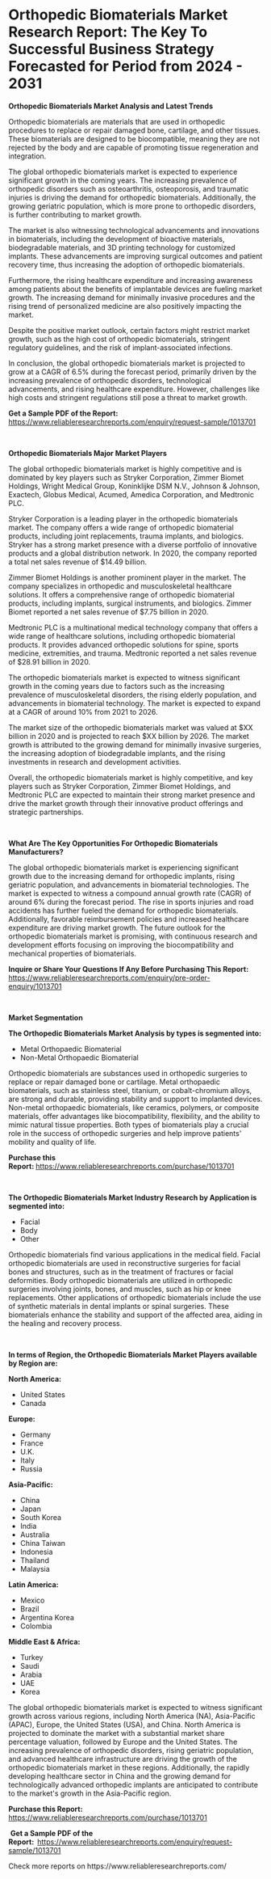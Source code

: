 <p><h1>Orthopedic Biomaterials Market Research Report: The Key To Successful Business Strategy Forecasted for Period from 2024 - 2031</h1></p><p><strong>Orthopedic Biomaterials Market Analysis and Latest Trends</strong></p>
<p><p>Orthopedic biomaterials are materials that are used in orthopedic procedures to replace or repair damaged bone, cartilage, and other tissues. These biomaterials are designed to be biocompatible, meaning they are not rejected by the body and are capable of promoting tissue regeneration and integration.</p><p>The global orthopedic biomaterials market is expected to experience significant growth in the coming years. The increasing prevalence of orthopedic disorders such as osteoarthritis, osteoporosis, and traumatic injuries is driving the demand for orthopedic biomaterials. Additionally, the growing geriatric population, which is more prone to orthopedic disorders, is further contributing to market growth.</p><p>The market is also witnessing technological advancements and innovations in biomaterials, including the development of bioactive materials, biodegradable materials, and 3D printing technology for customized implants. These advancements are improving surgical outcomes and patient recovery time, thus increasing the adoption of orthopedic biomaterials.</p><p>Furthermore, the rising healthcare expenditure and increasing awareness among patients about the benefits of implantable devices are fueling market growth. The increasing demand for minimally invasive procedures and the rising trend of personalized medicine are also positively impacting the market.</p><p>Despite the positive market outlook, certain factors might restrict market growth, such as the high cost of orthopedic biomaterials, stringent regulatory guidelines, and the risk of implant-associated infections.</p><p>In conclusion, the global orthopedic biomaterials market is projected to grow at a CAGR of 6.5% during the forecast period, primarily driven by the increasing prevalence of orthopedic disorders, technological advancements, and rising healthcare expenditure. However, challenges like high costs and stringent regulations still pose a threat to market growth.</p></p>
<p><strong>Get a Sample PDF of the Report:&nbsp;</strong> <a href="https://www.reliableresearchreports.com/enquiry/request-sample/1013701">https://www.reliableresearchreports.com/enquiry/request-sample/1013701</a></p>
<p>&nbsp;</p>
<p><strong>Orthopedic Biomaterials Major Market Players</strong></p>
<p><p>The global orthopedic biomaterials market is highly competitive and is dominated by key players such as Stryker Corporation, Zimmer Biomet Holdings, Wright Medical Group, Koninklijke DSM N.V., Johnson & Johnson, Exactech, Globus Medical, Acumed, Amedica Corporation, and Medtronic PLC.</p><p>Stryker Corporation is a leading player in the orthopedic biomaterials market. The company offers a wide range of orthopedic biomaterial products, including joint replacements, trauma implants, and biologics. Stryker has a strong market presence with a diverse portfolio of innovative products and a global distribution network. In 2020, the company reported a total net sales revenue of $14.49 billion.</p><p>Zimmer Biomet Holdings is another prominent player in the market. The company specializes in orthopedic and musculoskeletal healthcare solutions. It offers a comprehensive range of orthopedic biomaterial products, including implants, surgical instruments, and biologics. Zimmer Biomet reported a net sales revenue of $7.75 billion in 2020.</p><p>Medtronic PLC is a multinational medical technology company that offers a wide range of healthcare solutions, including orthopedic biomaterial products. It provides advanced orthopedic solutions for spine, sports medicine, extremities, and trauma. Medtronic reported a net sales revenue of $28.91 billion in 2020.</p><p>The orthopedic biomaterials market is expected to witness significant growth in the coming years due to factors such as the increasing prevalence of musculoskeletal disorders, the rising elderly population, and advancements in biomaterial technology. The market is expected to expand at a CAGR of around 10% from 2021 to 2026.</p><p>The market size of the orthopedic biomaterials market was valued at $XX billion in 2020 and is projected to reach $XX billion by 2026. The market growth is attributed to the growing demand for minimally invasive surgeries, the increasing adoption of biodegradable implants, and the rising investments in research and development activities.</p><p>Overall, the orthopedic biomaterials market is highly competitive, and key players such as Stryker Corporation, Zimmer Biomet Holdings, and Medtronic PLC are expected to maintain their strong market presence and drive the market growth through their innovative product offerings and strategic partnerships.</p></p>
<p>&nbsp;</p>
<p><strong>What Are The Key Opportunities For Orthopedic Biomaterials Manufacturers?</strong></p>
<p><p>The global orthopedic biomaterials market is experiencing significant growth due to the increasing demand for orthopedic implants, rising geriatric population, and advancements in biomaterial technologies. The market is expected to witness a compound annual growth rate (CAGR) of around 6% during the forecast period. The rise in sports injuries and road accidents has further fueled the demand for orthopedic biomaterials. Additionally, favorable reimbursement policies and increased healthcare expenditure are driving market growth. The future outlook for the orthopedic biomaterials market is promising, with continuous research and development efforts focusing on improving the biocompatibility and mechanical properties of biomaterials.</p></p>
<p><strong>Inquire or Share Your Questions If Any Before Purchasing This Report:</strong> <a href="https://www.reliableresearchreports.com/enquiry/pre-order-enquiry/1013701">https://www.reliableresearchreports.com/enquiry/pre-order-enquiry/1013701</a></p>
<p>&nbsp;</p>
<p><strong>Market Segmentation</strong></p>
<p><strong>The Orthopedic Biomaterials Market Analysis by types is segmented into:</strong></p>
<p><ul><li>Metal Orthopaedic Biomaterial</li><li>Non-Metal Orthopaedic Biomaterial</li></ul></p>
<p><p>Orthopedic biomaterials are substances used in orthopedic surgeries to replace or repair damaged bone or cartilage. Metal orthopaedic biomaterials, such as stainless steel, titanium, or cobalt-chromium alloys, are strong and durable, providing stability and support to implanted devices. Non-metal orthopaedic biomaterials, like ceramics, polymers, or composite materials, offer advantages like biocompatibility, flexibility, and the ability to mimic natural tissue properties. Both types of biomaterials play a crucial role in the success of orthopedic surgeries and help improve patients' mobility and quality of life.</p></p>
<p><strong>Purchase this Report:&nbsp;</strong><a href="https://www.reliableresearchreports.com/purchase/1013701">https://www.reliableresearchreports.com/purchase/1013701</a></p>
<p>&nbsp;</p>
<p><strong>The Orthopedic Biomaterials Market Industry Research by Application is segmented into:</strong></p>
<p><ul><li>Facial</li><li>Body</li><li>Other</li></ul></p>
<p><p>Orthopedic biomaterials find various applications in the medical field. Facial orthopedic biomaterials are used in reconstructive surgeries for facial bones and structures, such as in the treatment of fractures or facial deformities. Body orthopedic biomaterials are utilized in orthopedic surgeries involving joints, bones, and muscles, such as hip or knee replacements. Other applications of orthopedic biomaterials include the use of synthetic materials in dental implants or spinal surgeries. These biomaterials enhance the stability and support of the affected area, aiding in the healing and recovery process.</p></p>
<p>&nbsp;</p>
<p><strong>In terms of Region, the Orthopedic Biomaterials Market Players available by Region are:</strong></p>
<p>
    <p> <strong> North America: </strong>
        <ul>
            <li>United States</li>
            <li>Canada</li>
        </ul>
        </p> 
    <p> <strong> Europe: </strong>
        <ul>
            <li>Germany</li>
            <li>France</li>
            <li>U.K.</li>
            <li>Italy</li>
            <li>Russia</li>
        </ul>
        </p> 
    <p> <strong> Asia-Pacific: </strong>
        <ul>
            <li>China</li>
            <li>Japan</li>
            <li>South Korea</li>
            <li>India</li>
            <li>Australia</li>
            <li>China Taiwan</li>
            <li>Indonesia</li>
            <li>Thailand</li>
            <li>Malaysia</li>
        </ul>
        </p> 
    <p> <strong> Latin America: </strong>
        <ul>
            <li>Mexico</li>
            <li>Brazil</li>
            <li>Argentina Korea</li>
            <li>Colombia</li>
        </ul>
        </p> 
    <p> <strong> Middle East & Africa: </strong>
        <ul>
            <li>Turkey</li>
            <li>Saudi</li>
            <li>Arabia</li>
            <li>UAE</li>
            <li>Korea</li>
        </ul>
    </p>
    </p>
<p><p>The global orthopedic biomaterials market is expected to witness significant growth across various regions, including North America (NA), Asia-Pacific (APAC), Europe, the United States (USA), and China. North America is projected to dominate the market with a substantial market share percentage valuation, followed by Europe and the United States. The increasing prevalence of orthopedic disorders, rising geriatric population, and advanced healthcare infrastructure are driving the growth of the orthopedic biomaterials market in these regions. Additionally, the rapidly developing healthcare sector in China and the growing demand for technologically advanced orthopedic implants are anticipated to contribute to the market's growth in the Asia-Pacific region.</p></p>
<p><strong>Purchase this Report: </strong><a href="https://www.reliableresearchreports.com/purchase/1013701">https://www.reliableresearchreports.com/purchase/1013701</a></p>
<p>&nbsp;<strong>Get a Sample PDF of the Report:&nbsp;&nbsp;</strong><a href="https://www.reliableresearchreports.com/enquiry/request-sample/1013701">https://www.reliableresearchreports.com/enquiry/request-sample/1013701</a></p>
<p><strong></strong></p>
<p>Check more reports on https://www.reliableresearchreports.com/</p>